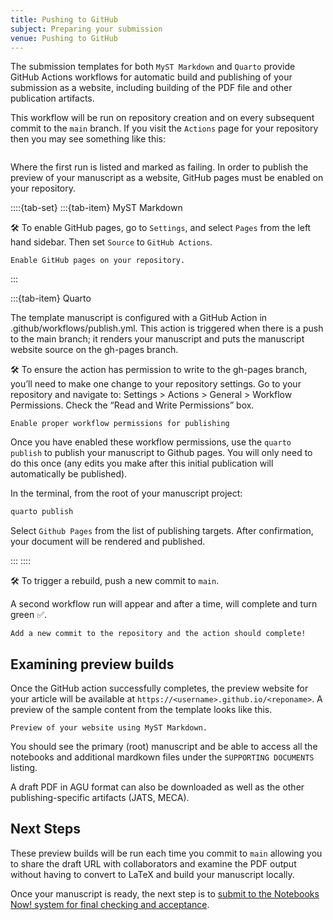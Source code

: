 ```yaml
---
title: Pushing to GitHub
subject: Preparing your submission
venue: Pushing to GitHub
---
```


The submission templates for both `MyST Markdown` and `Quarto` provide GitHub Actions workflows for automatic build and publishing of your submission as a website, including building of the PDF file and other publication artifacts.

This workflow will be run on repository creation and on every subsequent commit to the `main` branch. If you visit the `Actions` page for your repository then you may see something like this:

```{figure} images/github-failed-action.png

```

Where the first run is listed and marked as failing. In order to publish the preview of your manuscript as a website, GitHub pages must be enabled on your repository.

::::{tab-set}
:::{tab-item} MyST Markdown

🛠 To enable GitHub pages, go to `Settings`, and select `Pages` from the left hand sidebar. Then set `Source` to `GitHub Actions`.

```{figure} images/github-enable-pages.png
Enable GitHub pages on your repository.
```
:::

:::{tab-item} Quarto

The template manuscript is configured with a GitHub Action in .github/workflows/publish.yml. This action is triggered when there is a push to the main branch; it renders your manuscript and puts the manuscript website source on the gh-pages branch.

🛠 To ensure the action has permission to write to the gh-pages branch, you’ll need to make one change to your repository settings. Go to your repository and navigate to: Settings > Actions > General > Workflow Permissions. Check the “Read and Write Permissions” box.

```{figure} images/quarto-github-action-setting.png
Enable proper workflow permissions for publishing
```

Once you have enabled these workflow permissions, use the `quarto publish` to publish your manuscript to Github pages. You will only need to do this once (any edits you make after this initial publication will automatically be published).

In the terminal, from the root of your manuscript project:

```bash
quarto publish
```

Select `Github Pages` from the list of publishing targets. After confirmation, your document will be rendered and published.

:::
::::



🛠 To trigger a rebuild, push a new commit to `main`.

A second workflow run will appear and after a time, will complete and turn green ✅.

```{figure} images/github-action-success.png
Add a new commit to the repository and the action should complete!
```

## Examining preview builds

Once the GitHub action successfully completes, the preview website for your article will be available at `https://<username>.github.io/<reponame>`. A preview of the sample content from the template looks like this.

```{figure} images/github-website-preview.png
Preview of your website using MyST Markdown.
```

You should see the primary (root) manuscript and be able to access all the notebooks and additional mardkown files under the `SUPPORTING DOCUMENTS` listing.

A draft PDF in AGU format can also be downloaded as well as the other publishing-specific artifacts (JATS, MECA).

## Next Steps

These preview builds will be run each time you commit to `main` allowing you to share the draft URL with collaborators and examine the PDF output without having to convert to LaTeX and build your manuscript locally.

Once your manuscript is ready, the next step is to [submit to the Notebooks Now! system for final checking and acceptance](submitting).
